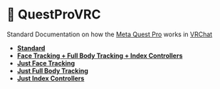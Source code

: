 # 🥽 QuestProVRC
Standard Documentation on how the [Meta Quest Pro](https://www.meta.com/quest/quest-pro/) works in [VRChat](https://vrchat.com/)
* **[Standard](https://github.com/NotMeowter/QuestProVRC/blob/main/Standard.md)**
* **[Face Tracking + Full Body Tracking + Index Controllers](https://github.com/NotMeowter/QuestProVRC/blob/main/Everything.md)**
* **[Just Face Tracking](https://github.com/NotMeowter/QuestProVRC/blob/main/FaceTracking.md)**
* **[Just Full Body Tracking](https://github.com/NotMeowter/QuestProVRC/blob/main/FullbodyTracking.md)**
* **[Just Index Controllers](https://github.com/NotMeowter/QuestProVRC/blob/main/IndexControllers.md)**
